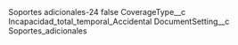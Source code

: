 <?xml version="1.0" encoding="UTF-8"?>
<CustomMetadata xmlns="http://soap.sforce.com/2006/04/metadata" xmlns:xsi="http://www.w3.org/2001/XMLSchema-instance" xmlns:xsd="http://www.w3.org/2001/XMLSchema">
    <label>Soportes adicionales-24</label>
    <protected>false</protected>
    <values>
        <field>CoverageType__c</field>
        <value xsi:type="xsd:string">Incapacidad_total_temporal_Accidental</value>
    </values>
    <values>
        <field>DocumentSetting__c</field>
        <value xsi:type="xsd:string">Soportes_adicionales</value>
    </values>
</CustomMetadata>
